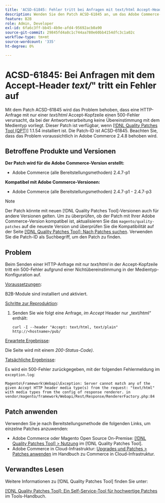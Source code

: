 ```yaml
---
title: 'ACSD-61845: Fehler tritt bei Anfragen mit text/html Accept-Header auf'
description: Wenden Sie den Patch ACSD-61845 an, um das Adobe Commerce-Problem zu beheben, bei dem das Senden einer HTTP-Anfrage mit nur einem Accept-Header für *text/html* einen 500-Fehler verursacht, wobei B2B-Module installiert sind.
feature: B2B
role: Admin, Developer
exl-id: 6fa6c3ff-bb45-4b9e-afd4-95692acb0a90
source-git-commit: 29845fd4a8c1c744aa780e60bb4154dfc3c1a02c
workflow-type: tm+mt
source-wordcount: '335'
ht-degree: 0%

---
```


# ACSD-61845: Bei Anfragen mit dem Accept-Header *text/*&quot; tritt ein Fehler auf

Mit dem Patch ACSD-61845 wird das Problem behoben, dass eine HTTP-Anfrage mit nur einer *text/html* Accept-Kopfzeile einen 500-Fehler verursacht, da bei der Antwortverarbeitung keine Übereinstimmung mit dem Medientyp vorliegt. Dieser Patch ist verfügbar, wenn [[!DNL Quality Patches Tool (QPT)]](/help/tools/quality-patches-tool/quality-patches-tool-to-self-serve-quality-patches.md) 1.1.54 installiert ist. Die Patch-ID ist ACSD-61845. Beachten Sie, dass das Problem voraussichtlich in Adobe Commerce 2.4.8 behoben wird.

## Betroffene Produkte und Versionen

**Der Patch wird für die Adobe Commerce-Version erstellt:**

* Adobe Commerce (alle Bereitstellungsmethoden) 2.4.7-p1

**Kompatibel mit Adobe Commerce-Versionen:**

* Adobe Commerce (alle Bereitstellungsmethoden) 2.4.7-p1 - 2.4.7-p3

>[!NOTE]
>
>Der Patch könnte mit neuen [!DNL Quality Patches Tool]-Versionen auch für andere Versionen gelten. Um zu überprüfen, ob der Patch mit Ihrer Adobe Commerce-Version kompatibel ist, aktualisieren Sie das `magento/quality-patches` auf die neueste Version und überprüfen Sie die Kompatibilität auf der Seite [[!DNL Quality Patches Tool]: Nach Patches suchen](https://experienceleague.adobe.com/tools/commerce-quality-patches/index.html). Verwenden Sie die Patch-ID als Suchbegriff, um den Patch zu finden.

## Problem

Beim Senden einer HTTP-Anfrage mit nur *text/html* in der Accept-Kopfzeile tritt ein 500-Fehler aufgrund einer Nichtübereinstimmung in der Medientyp-Konfiguration auf.

<u>Voraussetzungen</u>:

B2B-Module sind installiert und aktiviert.

<u>Schritte zur Reproduktion</u>:

1. Senden Sie wie folgt eine Anfrage, *im Accept* Header nur „text/html“ enthält:

   ```
   curl -I --header "Accept: text/html, text/plain" http://<hostname>/pub/
   ```

<u>Erwartete Ergebnisse</u>:

Die Seite wird mit einem *200-Status-Code)*.

<u>Tatsächliche Ergebnisse</u>:

Es wird ein 500-Fehler zurückgegeben, mit der folgenden Fehlermeldung im `exception.log`:

```
Magento\Framework\Webapi\Exception: Server cannot match any of the given Accept HTTP header media type(s) from the request: "text/html" with media types from the config of response renderer. in vendor/magento/framework/Webapi/Rest/Response/RendererFactory.php:84
```

## Patch anwenden

Verwenden Sie je nach Bereitstellungsmethode die folgenden Links, um einzelne Patches anzuwenden:

* Adobe Commerce oder Magento Open Source On-Premise: [[!DNL Quality Patches Tool] > Nutzung](/help/tools/quality-patches-tool/usage.md) im [!DNL Quality Patches Tool].
* Adobe Commerce in Cloud-Infrastruktur: [Upgrades und Patches > Patches anwenden](https://experienceleague.adobe.com/docs/commerce-cloud-service/user-guide/develop/upgrade/apply-patches.html) im Handbuch zu Commerce in Cloud-Infrastruktur.

## Verwandtes Lesen

Weitere Informationen zu [!DNL Quality Patches Tool] finden Sie unter:

[[!DNL Quality Patches Tool]: Ein Self-Service-Tool für hochwertige Patches](/help/tools/quality-patches-tool/quality-patches-tool-to-self-serve-quality-patches.md) im Tools-Handbuch.
